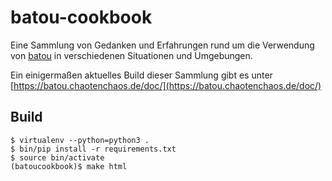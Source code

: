 # batou-cookbook

Eine Sammlung von Gedanken und Erfahrungen rund um die Verwendung von [batou](https://batou.readthedocs.io/en/latest/) in verschiedenen Situationen und Umgebungen.

Ein einigermaßen aktuelles Build dieser Sammlung gibt es unter [https://batou.chaotenchaos.de/doc/](https://batou.chaotenchaos.de/doc/)

## Build

    $ virtualenv --python=python3 .
    $ bin/pip install -r requirements.txt
    $ source bin/activate
    (batoucookbook)$ make html

